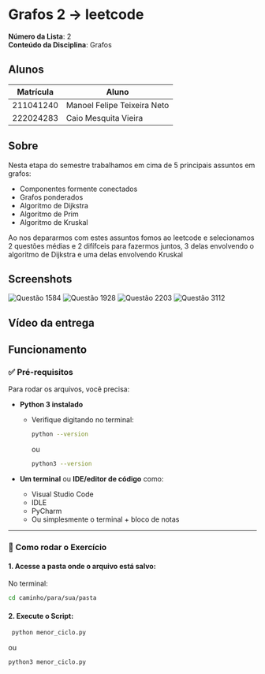 
# Grafos 2 -> leetcode

**Número da Lista**: 2<br>
**Conteúdo da Disciplina**: Grafos<br>

## Alunos
|Matrícula | Aluno |
| -- | -- |
| 211041240  |  Manoel Felipe Teixeira Neto |
| 222024283  |  Caio Mesquita Vieira |

## Sobre

Nesta etapa do semestre trabalhamos em cima de 5 principais assuntos em grafos:
* Componentes formente conectados
* Grafos ponderados
* Algoritmo de Dijkstra
* Algoritmo de Prim
* Algoritmo de Kruskal 

Ao nos depararmos com estes assuntos fomos ao leetcode e selecionamos 2 questões médias e 2 difífceis para fazermos juntos, 3 delas envolvendo o algoritmo de Dijkstra e uma delas envolvendo Kruskal

## Screenshots

![Questão 1584](./Grafos-2/Questão-1584/Resultado1584.png)
![Questão 1928](./Grafos-2/Questão-1928/Resultado1928.png)
![Questão 2203](./Grafos-2/Questão-2203/questao2203.png)
![Questão 3112](./Grafos-2/Questão-3112/imagem_2025-05-11_225256575.png)


## Vídeo da entrega

## Funcionamento


### ✅ Pré-requisitos

Para rodar os arquivos, você precisa:

- **Python 3 instalado**
  - Verifique digitando no terminal:
    ```bash
    python --version
    ```
    ou
    ```bash
    python3 --version
    ```

- **Um terminal** ou **IDE/editor de código** como:
  - Visual Studio Code
  - IDLE
  - PyCharm
  - Ou simplesmente o terminal + bloco de notas

---

### 🚀 Como rodar o Exercício
#### 1. Acesse a pasta onde o arquivo está salvo:

No terminal:

```bash
cd caminho/para/sua/pasta
```

#### 2. Execute o Script:

```bash
 python menor_ciclo.py
```
ou
```bash
python3 menor_ciclo.py

```
